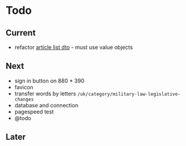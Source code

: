 # Todo

## Current

- refactor [article list dto](app/code/Application/Article/List/Commands/Filter/ArticleDTO.php) - must use value objects

## Next

- sign in button on 880 * 390
- favicon
- transfer words by letters `/uk/category/military-law-legislative-changes`
- database and connection
- pagespeed test
- @todo

## Later
